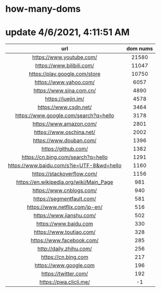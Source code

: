 # how-many-doms

# update 4/6/2021, 4:11:51 AM

url | dom nums
:-: | :-:
https://www.youtube.com/ | 21580
https://www.bilibili.com/ | 11047
https://play.google.com/store | 10750
https://www.yahoo.com/ | 6057
https://www.sina.com.cn/ | 4890
https://juejin.im/ | 4578
https://www.csdn.net/ | 3464
https://www.google.com/search?q=hello | 3178
https://www.amazon.com/ | 2801
https://www.oschina.net/ | 2002
https://www.douban.com/ | 1396
https://github.com/ | 1382
https://cn.bing.com/search?q=hello | 1291
https://www.baidu.com/s?ie=UTF-8&wd=hello | 1160
https://stackoverflow.com/ | 1156
https://en.wikipedia.org/wiki/Main_Page | 981
https://www.cnblogs.com/ | 940
https://segmentfault.com/ | 581
https://www.netflix.com/jp-en/ | 516
https://www.jianshu.com/ | 502
https://www.baidu.com | 330
https://www.toutiao.com/ | 328
https://www.facebook.com/ | 285
http://daily.zhihu.com/ | 256
https://cn.bing.com | 217
https://www.google.com | 196
https://twitter.com/ | 192
https://pwa.clicli.me/ | -1
